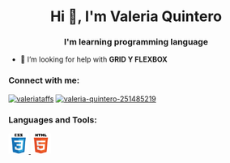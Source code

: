 <h1 align="center">Hi 👋, I'm Valeria Quintero</h1>
<h3 align="center">I'm learning programming language</h3>

- 🤝 I’m looking for help with **GRID Y FLEXBOX**
<h3 align="left">Connect with me:</h3>
<p align="left">
<a href="https://twitter.com/valeriataffs" target="blank"><img align="center" src="https://raw.githubusercontent.com/rahuldkjain/github-profile-readme-generator/master/src/images/icons/Social/twitter.svg" alt="valeriataffs" height="30" width="40" /></a>
<a href="https://linkedin.com/in/valeria-quintero-251485219" target="blank"><img align="center" src="https://raw.githubusercontent.com/rahuldkjain/github-profile-readme-generator/master/src/images/icons/Social/linked-in-alt.svg" alt="valeria-quintero-251485219" height="30" width="40" /></a>
</p>

<h3 align="left">Languages and Tools:</h3>
<p align="left"> <a href="https://www.w3schools.com/css/" target="_blank" rel="noreferrer"> <img src="https://raw.githubusercontent.com/devicons/devicon/master/icons/css3/css3-original-wordmark.svg" alt="css3" width="40" height="40"/> </a> <a href="https://www.w3.org/html/" target="_blank" rel="noreferrer"> <img src="https://raw.githubusercontent.com/devicons/devicon/master/icons/html5/html5-original-wordmark.svg" alt="html5" width="40" height="40"/> </a> </p>
